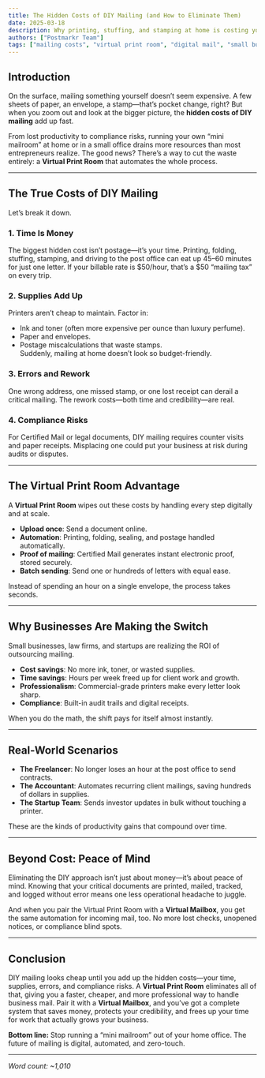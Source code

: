 ```yaml
---
title: The Hidden Costs of DIY Mailing (and How to Eliminate Them)
date: 2025-03-18
description: Why printing, stuffing, and stamping at home is costing you more than you think.
authors: ["Postmarkr Team"]
tags: ["mailing costs", "virtual print room", "digital mail", "small business"]
---
```


## Introduction

On the surface, mailing something yourself doesn’t seem expensive. A few sheets of paper, an envelope, a stamp—that’s pocket change, right? But when you zoom out and look at the bigger picture, the **hidden costs of DIY mailing** add up fast.  

From lost productivity to compliance risks, running your own “mini mailroom” at home or in a small office drains more resources than most entrepreneurs realize. The good news? There’s a way to cut the waste entirely: a **Virtual Print Room** that automates the whole process.  

---

## The True Costs of DIY Mailing

Let’s break it down.  

### 1. Time Is Money  
The biggest hidden cost isn’t postage—it’s your time. Printing, folding, stuffing, stamping, and driving to the post office can eat up 45–60 minutes for just one letter. If your billable rate is $50/hour, that’s a $50 “mailing tax” on every trip.  

### 2. Supplies Add Up  
Printers aren’t cheap to maintain. Factor in:  
- Ink and toner (often more expensive per ounce than luxury perfume).  
- Paper and envelopes.  
- Postage miscalculations that waste stamps.  
Suddenly, mailing at home doesn’t look so budget-friendly.  

### 3. Errors and Rework  
One wrong address, one missed stamp, or one lost receipt can derail a critical mailing. The rework costs—both time and credibility—are real.  

### 4. Compliance Risks  
For Certified Mail or legal documents, DIY mailing requires counter visits and paper receipts. Misplacing one could put your business at risk during audits or disputes.  

---

## The Virtual Print Room Advantage

A **Virtual Print Room** wipes out these costs by handling every step digitally and at scale.  

- **Upload once**: Send a document online.  
- **Automation**: Printing, folding, sealing, and postage handled automatically.  
- **Proof of mailing**: Certified Mail generates instant electronic proof, stored securely.  
- **Batch sending**: Send one or hundreds of letters with equal ease.  

Instead of spending an hour on a single envelope, the process takes seconds.  

---

## Why Businesses Are Making the Switch

Small businesses, law firms, and startups are realizing the ROI of outsourcing mailing.  

- **Cost savings**: No more ink, toner, or wasted supplies.  
- **Time savings**: Hours per week freed up for client work and growth.  
- **Professionalism**: Commercial-grade printers make every letter look sharp.  
- **Compliance**: Built-in audit trails and digital receipts.  

When you do the math, the shift pays for itself almost instantly.  

---

## Real-World Scenarios

- **The Freelancer**: No longer loses an hour at the post office to send contracts.  
- **The Accountant**: Automates recurring client mailings, saving hundreds of dollars in supplies.  
- **The Startup Team**: Sends investor updates in bulk without touching a printer.  

These are the kinds of productivity gains that compound over time.  

---

## Beyond Cost: Peace of Mind

Eliminating the DIY approach isn’t just about money—it’s about peace of mind. Knowing that your critical documents are printed, mailed, tracked, and logged without error means one less operational headache to juggle.  

And when you pair the Virtual Print Room with a **Virtual Mailbox**, you get the same automation for incoming mail, too. No more lost checks, unopened notices, or compliance blind spots.  

---

## Conclusion

DIY mailing looks cheap until you add up the hidden costs—your time, supplies, errors, and compliance risks. A **Virtual Print Room** eliminates all of that, giving you a faster, cheaper, and more professional way to handle business mail. Pair it with a **Virtual Mailbox**, and you’ve got a complete system that saves money, protects your credibility, and frees up your time for work that actually grows your business.  

**Bottom line:** Stop running a “mini mailroom” out of your home office. The future of mailing is digital, automated, and zero-touch.  

---
*Word count: ~1,010*
